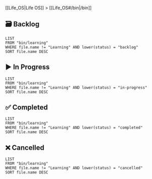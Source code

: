 [[Life_OS|Life OS]] > [[Life_OS#/bin|/bin]]

<!-- Learning: Courses & learning workshops. The learning template is generated when you create a new note from this page. -->

## 🗃️ Backlog

<!-- Backlog: Lists courses in backlog with most recent at the top. -->

```dataview
LIST
FROM "bin/learning"
WHERE file.name != "Learning" AND lower(status) = "backlog"
SORT file.name DESC
```

## ▶️ In Progress

```dataview
LIST
FROM "bin/learning"
WHERE file.name != "Learning" AND lower(status) = "in-progress"
SORT file.name DESC
```

## ✅ Completed

```dataview
LIST
FROM "bin/learning"
WHERE file.name != "Learning" AND lower(status) = "completed"
SORT file.name DESC
```

## ❌ Cancelled

```dataview
LIST
FROM "bin/learning"
WHERE file.name != "Learning" AND lower(status) = "cancelled"
SORT file.name DESC
```
